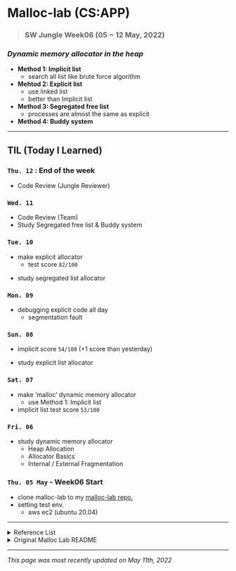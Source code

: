 # Malloc-lab (CS:APP)
> ### SW Jungle Week06 (05 ~ 12 May, 2022)

### _Dynamic memory allocator in the heap_
- **Method 1: Implicit list**
	- search all list like brute force algorithm
- **Mehtod 2: Explicit list**
	- use linked list
	- better than Implicit list
- **Method 3: Segregated free list**
	- processes are almost the same as explicit
- **Method 4: Buddy system**
	
---
## TIL (Today I Learned)
### `Thu. 12` : End of the week

- Code Review (Jungle Reviewer)

### `Wed. 11`

- Code Review (Team)
- Study Segregated free list & Buddy system

### `Tue. 10`

- make explicit allocator 
	- test score `82/100`
<!-- 	
<center><img src="https://s3.us-west-2.amazonaws.com/secure.notion-static.com/1b3c2eb4-25ef-4ace-942d-8716a0f1a2f2/Untitled.png?X-Amz-Algorithm=AWS4-HMAC-SHA256&X-Amz-Content-Sha256=UNSIGNED-PAYLOAD&X-Amz-Credential=AKIAT73L2G45EIPT3X45%2F20220511%2Fus-west-2%2Fs3%2Faws4_request&X-Amz-Date=20220511T105929Z&X-Amz-Expires=86400&X-Amz-Signature=323f89bd672da7c53c4d605d129fb99b5de6663c44b843965fe61a5115077375&X-Amz-SignedHeaders=host&response-content-disposition=filename%20%3D%22Untitled.png%22&x-id=GetObject" width="400" height="70"></center> -->

- study segregated list allocator

### `Mon. 09`

- debugging explicit code all day
	- segmentation fault

### `Sun. 08`
- implicit score `54/100` (+1 score than yesterday)

<!-- <center><img src="https://s3.us-west-2.amazonaws.com/secure.notion-static.com/c989d13d-66b9-489f-b8cd-7eac836a4cd6/Untitled.png?X-Amz-Algorithm=AWS4-HMAC-SHA256&X-Amz-Content-Sha256=UNSIGNED-PAYLOAD&X-Amz-Credential=AKIAT73L2G45EIPT3X45%2F20220510%2Fus-west-2%2Fs3%2Faws4_request&X-Amz-Date=20220510T134219Z&X-Amz-Expires=86400&X-Amz-Signature=6479cb5abec138a0cfa9e817cb0e69d814ac3764fcbc47c42bc60cdfd927a876&X-Amz-SignedHeaders=host&response-content-disposition=filename%20%3D%22Untitled.png%22&x-id=GetObject" width="400" height="70"></center> -->


- study explicit list allocator

### `Sat. 07`

- make ‘malloc’ dynamic memory allocator
	- use Method 1: Implicit list
- implicit list test score `53/100`

### `Fri. 06 `

- study dynamic memory allocator
	- Heap Allocation
	- Allocator Basics
	- Internal / External Fragmentation

### `Thu. 05 May` - Week06 Start

- clone malloc-lab to my [malloc-lab repo.](https://github.com/latteishorse/malloclab-jungle)
- setting test env.
    - aws ec2 (ubuntu 20.04)

---
<details>
<summary> Reference List </summary>
<div markdown="1">


</div>
</details>


<details>
<summary>Original Malloc Lab README</summary>
<div markdown="1">

```C

# Malloc Lab

#####################################################################
# CS:APP Malloc Lab
# Handout files for students
#
# Copyright (c) 2002, R. Bryant and D. O'Hallaron, All rights reserved.
# May not be used, modified, or copied without permission.
#
######################################################################

***********
Main Files:
***********

mm.{c,h}	
	Your solution malloc package. mm.c is the file that you
	will be handing in, and is the only file you should modify.

mdriver.c	
	The malloc driver that tests your mm.c file

short{1,2}-bal.rep
	Two tiny tracefiles to help you get started. 

Makefile	
	Builds the driver

**********************************
Other support files for the driver
**********************************

config.h	Configures the malloc lab driver
fsecs.{c,h}	Wrapper function for the different timer packages
clock.{c,h}	Routines for accessing the Pentium and Alpha cycle counters
fcyc.{c,h}	Timer functions based on cycle counters
ftimer.{c,h}	Timer functions based on interval timers and gettimeofday()
memlib.{c,h}	Models the heap and sbrk function

*******************************
Building and running the driver
*******************************
To build the driver, type "make" to the shell.

To run the driver on a tiny test trace:

	unix> mdriver -V -f short1-bal.rep

The -V option prints out helpful tracing and summary information.

To get a list of the driver flags:

	unix> mdriver -h

```
</div>
</details>

---
*This page was most recently updated on May 11th, 2022*
